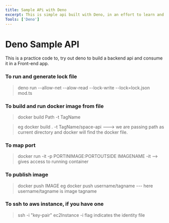 ```yaml
---
title: Sample APi with Deno
excerpt: This is simple api built with Deno, in an effort to learn and explore Deno.
Tools: ['Deno']
---
```



# Deno Sample API
This is a practice code to, try out deno to build a backend api and consume it in a Front-end app.


### To run and generate lock file

> deno run --allow-net --alow-read --lock-write --lock=lock.json mod.ts

### To build and run docker image from file
> docker build Path -t TagName

> eg docker build . -t TagName/space-api  ---> we are passing path as current directory and docker will find the docker file.

### To map port 
> docker run -it -p PORTINIMAGE:PORTOUTSIDE IMAGENAME
> -it --> gives access to running container

### To publish image
> docker push IMAGE
> eg docker push username/tagname  --- here username/tagname is image tagname

### To ssh to aws instance, if you have one
> ssh -i "key-pair" ec2Instance
> -i flag indicates the identity file 
